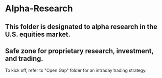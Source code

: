 # Alpha-Research
This folder is designated to alpha research in the U.S. equities market. 
-------------------------------------------------------------------------------------
Safe zone for proprietary research, investment, and trading.
-------------------------------------------------------------------------------------
To kick off, refer to "Open Gap" folder for an intraday trading strategy.
